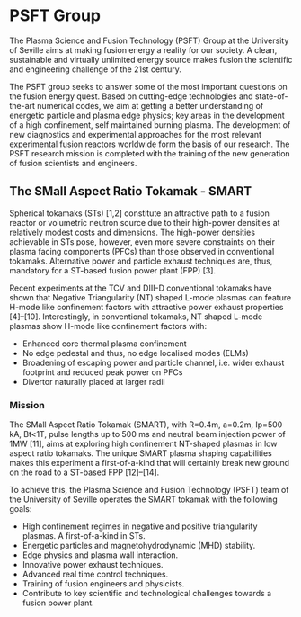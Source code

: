 # PSFT Group

The Plasma Science and Fusion Technology (PSFT) Group at the University of Seville aims at making fusion energy a reality for our society. A clean, sustainable and virtually unlimited energy source makes fusion the scientific and engineering challenge of the 21st century.

The PSFT group seeks to answer some of the most important questions on the fusion energy quest. Based on cutting-edge technologies and state-of-the-art numerical codes, we aim at getting a better understanding of energetic particle and plasma edge physics; key areas in the development of a high confinement, self maintained burning plasma. The development of new diagnostics and experimental approaches for the most relevant experimental fusion reactors worldwide form the basis of our research. The PSFT research mission is completed with the training of the new generation of fusion scientists and engineers.

## The SMall Aspect Ratio Tokamak - SMART

Spherical tokamaks (STs) [1,2] constitute an attractive path to a fusion reactor or volumetric neutron source due to their high-power densities at relatively modest costs and dimensions. The high-power densities achievable in STs pose, however, even more severe constraints on their plasma facing components (PFCs) than those observed in conventional tokamaks. Alternative power and particle exhaust techniques are, thus, mandatory for a ST-based fusion power plant (FPP) [3].

Recent experiments at the TCV and DIII-D conventional tokamaks have shown that Negative Triangularity (NT) shaped L-mode plasmas can feature H-mode like confinement factors with attractive power exhaust properties [4]–[10]. Interestingly, in conventional tokamaks, NT shaped L-mode plasmas show H-mode like confinement factors with:

- Enhanced core thermal plasma confinement
- No edge pedestal and thus, no edge localised modes (ELMs)
- Broadening of escaping power and particle channel, i.e. wider exhaust footprint and reduced peak power on PFCs
- Divertor naturally placed at larger radii

### Mission

The SMall Aspect Ratio Tokamak (SMART), with R=0.4m, a=0.2m, Ip=500 kA, Bt<1T, pulse lengths up to 500 ms and neutral beam injection power of 1MW [11], aims at exploring high confinement NT-shaped plasmas in low aspect ratio tokamaks. The unique SMART plasma shaping capabilities makes this experiment a first-of-a-kind that will certainly break new ground on the road to a ST-based FPP [12]–[14].

To achieve this, the Plasma Science and Fusion Technology (PSFT) team of the University of Seville operates the SMART tokamak with the following goals:

- High confinement regimes in negative and positive triangularity plasmas. A first-of-a-kind in STs.
- Energetic particles and magnetohydrodynamic (MHD) stability.
- Edge physics and plasma wall interaction.
- Innovative power exhaust techniques.
- Advanced real time control techniques.
- Training of fusion engineers and physicists.
- Contribute to key scientific and technological challenges towards a fusion power plant.
